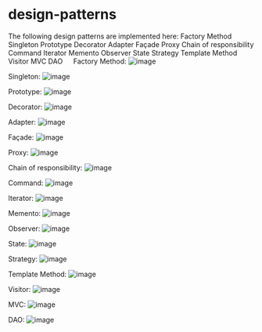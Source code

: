 # design-patterns

The following design patterns are implemented here:
Factory Method
Singleton
Prototype
Decorator
Adapter
Façade
Proxy
Chain of responsibility
Command
Iterator
Memento
Observer
State
Strategy
Template Method
Visitor
MVC
DAO
 
Factory Method:
![image](https://user-images.githubusercontent.com/81982349/190916290-836965ac-1f39-4547-bec1-6a6976b389d1.png)

Singleton:
![image](https://user-images.githubusercontent.com/81982349/190916296-516fb62d-6224-4fbc-a41e-59a60730b4f7.png)

Prototype:
![image](https://user-images.githubusercontent.com/81982349/190916299-7f160b14-377a-4a8f-a3d6-f66ac0c920b5.png)

Decorator:
![image](https://user-images.githubusercontent.com/81982349/190916303-a4be3ae5-caaa-41c2-bc4a-3971505acf64.png)

Adapter:
![image](https://user-images.githubusercontent.com/81982349/190916314-96c4748c-ce63-4cf4-8fe6-cafa3f1b9697.png)

Façade:
![image](https://user-images.githubusercontent.com/81982349/190916320-8d520f92-7f75-4636-b055-5883169b75c4.png)

Proxy:
![image](https://user-images.githubusercontent.com/81982349/190916325-f5925450-3eae-4484-9977-119657c00da4.png)

Chain of responsibility:
![image](https://user-images.githubusercontent.com/81982349/190916335-b60ed21e-dd94-4650-a2d2-430c60a90700.png)

Command:
![image](https://user-images.githubusercontent.com/81982349/190916342-32f1cbc2-ec56-4e6d-b868-cdb224c3dbe4.png)

Iterator:
![image](https://user-images.githubusercontent.com/81982349/190916350-ead00a26-f480-48c9-9ab6-eab68b3c77dd.png)

Memento:
![image](https://user-images.githubusercontent.com/81982349/190916357-601380c8-1498-4ad2-afad-90a4bf191c8f.png)

Observer:
![image](https://user-images.githubusercontent.com/81982349/190916365-30c3f301-936f-41f5-92e1-a3f3f4b079c7.png)

State:
![image](https://user-images.githubusercontent.com/81982349/190916371-67f37953-51c6-42d2-9bb8-eb6e092cd8c9.png)

Strategy:
![image](https://user-images.githubusercontent.com/81982349/190916375-d6a2c45e-baf3-41eb-8ff7-3e1d7b581a9f.png)

Template Method:
![image](https://user-images.githubusercontent.com/81982349/190916377-2409baa3-792c-49eb-a80c-ccc69198b3d4.png)

Visitor:
![image](https://user-images.githubusercontent.com/81982349/190916386-25b63476-f8d3-4407-a82e-fb8b4741ca1a.png)

MVC:
![image](https://user-images.githubusercontent.com/81982349/190916390-e0becec9-a9f2-4f63-9257-2e7311891faf.png)

DAO:
![image](https://user-images.githubusercontent.com/81982349/190916398-0ae7c095-2b33-4f13-8e15-5aec722ae922.png)

